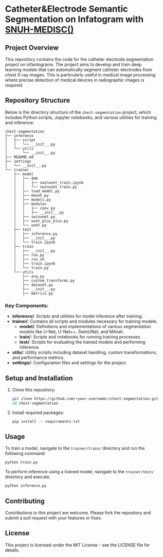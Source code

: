 # Catheter&Electrode Semantic Segmentation on Infatogram with [SNUH-MEDISC()](https://snuh.medisc.org/)

## Project Overview
This repository contains the code for the catheter electrode segmentation project on infantograms. The project aims to develop and train deep learning models that can automatically segment catheter electrodes from chest X-ray images. This is particularly useful in medical image processing where precise detection of medical devices in radiographic images is required.

## Repository Structure
Below is the directory structure of the `chest-segmentation` project, which includes Python scripts, Jupyter notebooks, and various utilities for training and inference:

```
chest-segmentation
├── inference
│   ├── script
│   │   └── __init__.py
│   └── utils
│       └── __init__.py
├── README.md
├── settings
│   └── __init__.py
└── trainer
    ├── model
    │   ├── deb
    │   │   ├── swinunet_train.ipynb
    │   │   └── swinunet_train.py
    │   ├── load_model.py
    │   ├── manet.py
    │   ├── models.py
    │   ├── modules
    │   │   ├── conv.py
    │   │   ├── __init__.py
    │   ├── swinunet.py
    │   ├── unet_plus_plus.py
    │   └── unet.py
    ├── test
    │   ├── inference.py
    │   ├── __init__.py
    │   └── train.ipynb
    ├── train
    │   ├── __init__.py
    │   ├── run.py
    │   ├── run.sh
    │   ├── train.ipynb
    │   └── train.py
    └── utils
        ├── arg.py
        ├── custom_transforms.py
        ├── dataset.py
        ├── __init__.py
        ├── metrics.py
```

### Key Components:
- **inference/**: Scripts and utilities for model inference after training.
- **trainer/**: Contains all scripts and modules necessary for training models.
  - **model/**: Definitions and implementations of various segmentation models like U-Net, U-Net++, SwinUNet, and MAnet.
  - **train/**: Scripts and notebooks for running training processes.
  - **test/**: Scripts for evaluating the trained models and performing inference.
- **utils/**: Utility scripts including dataset handling, custom transformations, and performance metrics.
- **settings/**: Configuration files and settings for the project.

## Setup and Installation
1. Clone this repository:
   ```bash
   git clone https://github.com/<your-username>/chest-segmentation.git
   cd chest-segmentation
   ```

2. Install required packages:
   ```bash
   pip install -r requirements.txt
   ```

## Usage
To train a model, navigate to the `trainer/train/` directory and run the following command:
```bash
python train.py
```

To perform inference using a trained model, navigate to the `trainer/test/` directory and execute:
```bash
python inference.py
```

## Contributing
Contributions to this project are welcome. Please fork the repository and submit a pull request with your features or fixes.

## License
This project is licensed under the MIT License - see the LICENSE file for details.
